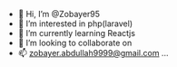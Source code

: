 - 👋 Hi, I’m @Zobayer95
- 👀 I’m interested in php(laravel)
- 🌱 I’m currently learning Reactjs
- 💞️ I’m looking to collaborate on 
- 📫 zobayer.abdullah9999@gmail.com ...

<!---
Zobayer95/Zobayer95 is a ✨ special ✨ repository because its `README.md` (this file) appears on your GitHub profile.
You can click the Preview link to take a look at your changes.
--->
